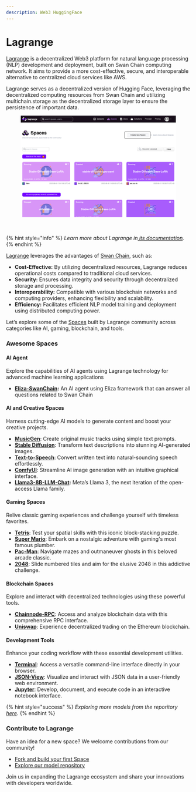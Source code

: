 ```yaml
---
description: Web3 HuggingFace
---
```


# Lagrange

[Lagrange](https://lagrange.computer) is a decentralized Web3 platform for natural language processing (NLP) development and deployment, built on Swan Chain computing network. It aims to provide a more cost-effective, secure, and interoperable alternative to centralized cloud services like AWS.&#x20;

Lagrange serves as a decentralized version of Hugging Face, leveraging the decentralized computing resources from Swan Chain and utilizing multichain.storage as the decentralized storage layer to ensure the persistence of important data.

<figure><img src="../../.gitbook/assets/image (1) (1) (1) (1) (1).png" alt=""><figcaption></figcaption></figure>

<figure><img src="https://lh7-rt.googleusercontent.com/docsz/AD_4nXc51WhVt0u064TrimhzOhZ4OTspF_qAIanSJzyodELHzcugOBQZz4nvgN4QkSM8vS5gh3BlGsrmLj0f32TQms1pQDzDAYJgDvsjktzQLUldYrpCYGtynALtyjtppOobLMFLyWVUf55zOsx0HR5QwwHGh6Qu?key=Q5864mz9cz0YmHEPYYSbWA" alt=""><figcaption></figcaption></figure>

{% hint style="info" %}
_Learn more about Lagrange in_[ _its documentation_](https://docs.lagrangedao.org/)_._
{% endhint %}

[Lagrange](https://lagrange.computer) leverages the advantages of [Swan Chain](https://swanchain.io/), such as:

* **Cost-Effective:** By utilizing decentralized resources, Lagrange reduces operational costs compared to traditional cloud services.
* **Security:** Ensures data integrity and security through decentralized storage and processing.
* **Interoperability:** Compatible with various blockchain networks and computing providers, enhancing flexibility and scalability.
* **Efficiency:** Facilitates efficient NLP model training and deployment using distributed computing power.

Let’s explore some of the [Spaces](https://lagrange.computer/spaces) built by Lagrange community across categories like AI, gaming, blockchain, and tools.

### **Awesome Spaces**

#### AI Agent

Explore the capabilities of AI agents using Lagrange technology for advanced machine learning applications

* [**Eliza-SwanChain**](https://lagrange.computer/spaces/0x231fe9090f4d45413474BDE53a1a0A3Bd5C0ef03/Eliza-swanchain/app)**:** An AI agent using Eliza framework that can answer all questions related to Swan Chain

#### **AI and Creative Spaces**

Harness cutting-edge AI models to generate content and boost your creative projects.

* [**MusicGen**](https://lagrange.computer/spaces/0x231fe9090f4d45413474BDE53a1a0A3Bd5C0ef03/MusicGen/app): Create original music tracks using simple text prompts.
* [**Stable Diffusion**](https://lagrange.computer/spaces/0x231fe9090f4d45413474BDE53a1a0A3Bd5C0ef03/Stable-Diffusion-Base-LoRA/app): Transform text descriptions into stunning AI-generated images.
* [**Text-to-Speech**](https://lagrange.computer/spaces/0x231fe9090f4d45413474BDE53a1a0A3Bd5C0ef03/Text-to-Speech/app): Convert written text into natural-sounding speech effortlessly.
* [**ComfyUI**](https://lagrange.computer/spaces/0x231fe9090f4d45413474BDE53a1a0A3Bd5C0ef03/ComfyUI/app): Streamline AI image generation with an intuitive graphical interface.
* [**Llama3-8B-LLM-Chat**](https://lagrange.computer/spaces/0x231fe9090f4d45413474BDE53a1a0A3Bd5C0ef03/Llama3-8B-LLM-Chat/app)**:** Meta’s Llama 3, the next iteration of the open-access Llama family.

#### **Gaming Spaces**&#x20;

Relive classic gaming experiences and challenge yourself with timeless favorites.

* [**Tetris**](https://lagrange.computer/spaces/0x231fe9090f4d45413474BDE53a1a0A3Bd5C0ef03/tetris/app): Test your spatial skills with this iconic block-stacking puzzle.
* [**Super Mario**](https://lagrange.computer/spaces/0x231fe9090f4d45413474BDE53a1a0A3Bd5C0ef03/Mario/app): Embark on a nostalgic adventure with gaming's most famous plumber.
* [**Pac-Man**](https://lagrange.computer/spaces/0x231fe9090f4d45413474BDE53a1a0A3Bd5C0ef03/pac-man/app): Navigate mazes and outmaneuver ghosts in this beloved arcade classic.
* [**2048**](https://lagrange.computer/spaces/0x231fe9090f4d45413474BDE53a1a0A3Bd5C0ef03/2048/app): Slide numbered tiles and aim for the elusive 2048 in this addictive challenge.

#### **Blockchain Spaces**&#x20;

Explore and interact with decentralized technologies using these powerful tools.

* [**Chainnode-RPC**](https://lagrange.computer/spaces/0x231fe9090f4d45413474BDE53a1a0A3Bd5C0ef03/chainnode-rpc/app): Access and analyze blockchain data with this comprehensive RPC interface.
* [**Uniswap**](https://lagrange.computer/spaces/0x231fe9090f4d45413474BDE53a1a0A3Bd5C0ef03/uniswap/app): Experience decentralized trading on the Ethereum blockchain.

#### **Development Tools**&#x20;

Enhance your coding workflow with these essential development utilities.

* [**Terminal**](https://lagrange.computer/spaces/0x231fe9090f4d45413474BDE53a1a0A3Bd5C0ef03/Terminal/app): Access a versatile command-line interface directly in your browser.
* [**JSON-View**](https://lagrange.computer/spaces/0x231fe9090f4d45413474BDE53a1a0A3Bd5C0ef03/Json-view/app): Visualize and interact with JSON data in a user-friendly web environment.
* [**Jupyter**](https://lagrange.computer/spaces/0x231fe9090f4d45413474BDE53a1a0A3Bd5C0ef03/Jupyter-Labs/app): Develop, document, and execute code in an interactive notebook interface.

{% hint style="success" %}
_Exploring more models from the reporitory_ [_here_](https://github.com/swanchain/awesome-swanchain)_._
{% endhint %}

### Contribute to Lagrange

Have an idea for a new space? We welcome contributions from our community!

* [Fork and build your first Space](https://docs.lagrangedao.org/spaces/fork-space)
* [Explore our model repository](https://github.com/swanchain/awesome-swanchain)

Join us in expanding the Lagrange ecosystem and share your innovations with developers worldwide.
